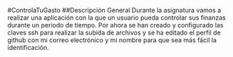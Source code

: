 #ControlaTuGasto
##Descripción General
Durante la asignatura vamos a realizar una aplicación con la que un usuario pueda controlar sus finanzas durante un periodo de tiempo.
Por ahora se han creado y configurado las claves ssh para realizar la subida de archivos y se ha editado el perfil de github con mi correo electrónico y mi nombre para que sea más fácil la identificación.
